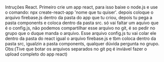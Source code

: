 Intruções React.
Primeiro crie um app react, para isso baixe o node.js e use o comando: npx create-react-app 'nome que tu quiser'. depois coloque o arquivo firebase.js dentro da pasta do app que tu criou, depois tu pega a pasta components e coloca dentro da pasta src. só vai faltar um aquivo que é o config.js, não podemos compartilhar esse arquivo no git, é so pedir no grupo que o duque manda o arquivo. Esse arquivo config.js tu vai colar ele dentro da pasta do react igual o arquivo firebase.js e tbm coloca dentro da pasta src, igualzin a pasta components, qualquer dúvida pergunta no grupo.
Obs:(Tive que botar os arquivos separados no git pq é inviável fazer o upload completo do app react)
